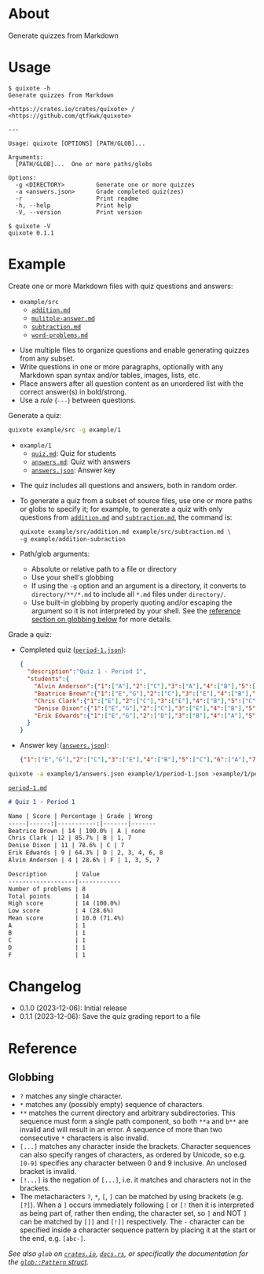 # About

Generate quizzes from Markdown

# Usage

~~~text
$ quixote -h
Generate quizzes from Markdown

<https://crates.io/crates/quixote> / <https://github.com/qtfkwk/quixote>

---

Usage: quixote [OPTIONS] [PATH/GLOB]...

Arguments:
  [PATH/GLOB]...  One or more paths/globs

Options:
  -g <DIRECTORY>         Generate one or more quizzes
  -a <answers.json>      Grade completed quiz(zes)
  -r                     Print readme
  -h, --help             Print help
  -V, --version          Print version
~~~

~~~text
$ quixote -V
quixote 0.1.1
~~~

# Example

Create one or more Markdown files with quiz questions and answers:

* `example/src`
    * [`addition.md`]
    * [`mulitple-answer.md`]
    * [`subtraction.md`]
    * [`word-problems.md`]

- Use multiple files to organize questions and enable generating quizzes from
  any subset.
- Write questions in one or more paragraphs, optionally with any Markdown span
  syntax and/or tables, images, lists, etc.
- Place answers after all question content as an unordered list with the correct
  answer(s) in bold/strong.
- Use a *rule* (`---`) between questions.

Generate a quiz:

```bash
quixote example/src -g example/1
```

* `example/1`
    * [`quiz.md`]: Quiz for students
    * [`answers.md`]: Quiz with answers
    * [`answers.json`]: Answer key

- The quiz includes all questions and answers, both in random order.
- To generate a quiz from a subset of source files, use one or more paths or
  globs to specify it; for example, to generate a quiz with only questions from
  [`addition.md`] and [`subtraction.md`], the command is:

    ```bash
    quixote example/src/addition.md example/src/subtraction.md \
    -g example/addition-subraction
    ```

- Path/glob arguments:
    - Absolute or relative path to a file or directory
    - Use your shell's globbing
    - If using the `-g` option and an argument is a directory, it converts to
      `directory/**/*.md` to include all `*.md` files under `directory/`.
    - Use built-in globbing by properly quoting and/or escaping the argument so
      it is not interpreted by your shell.
      See the [reference section on globbing below](#globbing) for more details.

[`glob`]: https://crates.io/crates/glob

Grade a quiz:

* Completed quiz ([`period-1.json`]):

    ```json
    {
      "description":"Quiz 1 - Period 1",
      "students":{
        "Alvin Anderson":{"1":["A"],"2":["C"],"3":["A"],"4":["B"],"5":["A"],"6":["A"],"7":["A"],"8":["A"]},
        "Beatrice Brown":{"1":["E","G"],"2":["C"],"3":["E"],"4":["B"],"5":["C"],"6":["A"],"7":["A","B","C","D","E","F"],"8":["A"]},
        "Chris Clark":{"1":["E"],"2":["C"],"3":["E"],"4":["B"],"5":["C"],"6":["A"],"7":["A","B","D","E","F"],"8":["A"]},
        "Denise Dixon":{"1":["E","G"],"2":["C"],"3":["E"],"4":["B"],"5":["C"],"6":["A"],"7":["A","B","C"],"8":["A"]},
        "Erik Edwards":{"1":["E","G"],"2":["D"],"3":["B"],"4":["A"],"5":["C"],"6":["C"],"7":["A","B","C","D","E","F"],"8":["B"]}
      }
    }
    ```

* Answer key ([`answers.json`]):

    ```json
    {"1":["E","G"],"2":["C"],"3":["E"],"4":["B"],"5":["C"],"6":["A"],"7":["A","B","C","D","E","F"],"8":["A"]}
    ```

```bash
quixote -a example/1/answers.json example/1/period-1.json >example/1/period-1.md
```

[`period-1.md`]

```md
# Quiz 1 - Period 1

Name | Score | Percentage | Grade | Wrong
-----|------:|-----------:|-------|-------
Beatrice Brown | 14 | 100.0% | A | none
Chris Clark | 12 | 85.7% | B | 1, 7
Denise Dixon | 11 | 78.6% | C | 7
Erik Edwards | 9 | 64.3% | D | 2, 3, 4, 6, 8
Alvin Anderson | 4 | 28.6% | F | 1, 3, 5, 7

Description        | Value
-------------------|------------
Number of problems | 8
Total points       | 14
High score         | 14 (100.0%)
Low score          | 4 (28.6%)
Mean score         | 10.0 (71.4%)
A                  | 1
B                  | 1
C                  | 1
D                  | 1
F                  | 1

```

# Changelog

* 0.1.0 (2023-12-06): Initial release
* 0.1.1 (2023-12-06): Save the quiz grading report to a file

# Reference

## Globbing

* `?` matches any single character.
* `*` matches any (possibly empty) sequence of characters.
* `**` matches the current directory and arbitrary subdirectories.
  This sequence must form a single path component, so both `**a` and `b**` are
  invalid and will result in an error.
  A sequence of more than two consecutive `*` characters is also invalid.
* `[...]` matches any character inside the brackets.
  Character sequences can also specify ranges of characters, as ordered by
  Unicode, so e.g. `[0-9]` specifies any character between 0 and 9 inclusive.
  An unclosed bracket is invalid.
* `[!...]` is the negation of `[...]`, i.e. it matches and characters not in the
  brackets.
* The metacharacters `?`, `*`, `[`, `]` can be matched by using brackets (e.g.
  `[?]`).
  When a `]` occurs immediately following `[` or `[!` then it is interpreted as
  being part of, rather then ending, the character set, so `]` and NOT `]` can
  be matched by `[]]` and `[!]]` respectively.
  The `-` character can be specified inside a character sequence pattern by
  placing it at the start or the end, e.g. `[abc-]`.

*See also `glob` on [`crates.io`](https://crates.io/crates/glob),
[`docs.rs`](https://docs.rs/glob), or specifically the documentation for the
[`glob::Pattern` struct](https://docs.rs/glob/latest/glob/struct.Pattern.html).*

[`addition.md`]: example/src/addition.md
[`mulitple-answer.md`]: example/src/mulitple-answer.md
[`subtraction.md`]: example/src/subtraction.md
[`word-problems.md`]: example/src/word-problems.md
[`quiz.md`]: example/1/quiz.md
[`answers.md`]: example/1/answers.md
[`answers.json`]: example/1/answers.json
[`period-1.json`]: example/1/period-1.json
[`period-1.md`]: example/1/period-1.md

